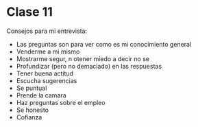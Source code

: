 # Clase 11

Consejos para mi entrevista:

- Las preguntas son para ver como es mi conocimiento general
- Venderme a mi mismo
- Mostrarme segur, n otener miedo a decir no se
- Profundizar (pero no demaciado) en las respuestas
- Tener buena actitud
- Escucha sugerencias
- Se puntual
- Prende la camara
- Haz preguntas sobre el empleo
- Se honesto
- Cofianza
